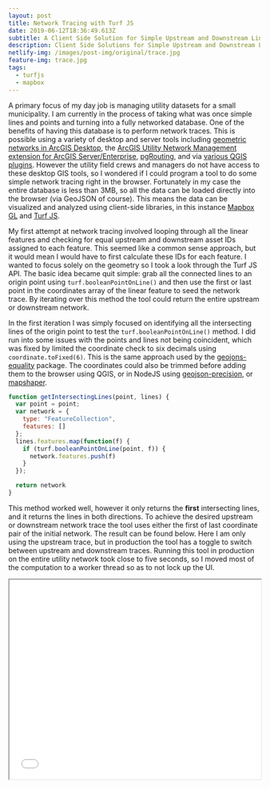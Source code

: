 ```yaml
---
layout: post
title: Network Tracing with Turf JS
date: 2019-06-12T18:36:49.613Z
subtitle: A Client Side Solution for Simple Upstream and Downstream Linear Analysis
description: Client Side Solutions for Simple Upstream and Downstream Linear Analysis
netlify-img: /images/post-img/original/trace.jpg
feature-img: trace.jpg
tags:
  - turfjs
  - mapbox
---
```

A primary focus of my day job is managing utility datasets for a small municipality. I am currently in the process of taking what was once simple lines and points and turning into a fully networked database. One of the benefits of having this database is to perform network traces. This is possible using a variety of desktop and server tools including [geometric networks in ArcGIS Desktop](http://desktop.arcgis.com/en/arcmap/10.3/manage-data/geometric-networks/what-are-geometric-networks-.htm), the [ArcGIS Utility Network Management extension for ArcGIS Server/Enterprise](https://pro.arcgis.com/en/pro-app/help/data/utility-network/what-is-a-utility-network-.htm), [pgRouting](https://pgrouting.org/), and via [various QGIS plugins](https://plugins.qgis.org/search/?q=network). However the utility field crews and managers do not have access to these desktop GIS tools, so I wondered if I could program a tool to do some simple network tracing right in the browser. Fortunately in my case the entire database is less than 3MB, so all the data can be loaded directly into the browser (via GeoJSON of course). This means the data can be visualized and analyzed using client-side libraries, in this instance [Mapbox GL](https://docs.mapbox.com/mapbox-gl-js/api/) and [Turf JS](https://github.com/Turfjs/turf). 

My first attempt at network tracing involved looping through all the linear features and checking for equal upstream and downstream asset IDs assigned to each feature. This seemed like a common sense approach, but it would mean I would have to first calculate these IDs for each feature. I wanted to focus solely on the geometry so I took a look through the Turf JS API. The basic idea became quit simple: grab all the connected lines to an origin point using `turf.booleanPointOnLine()` and then use the first or last point in the coordinates array of the linear feature to seed the network trace. By iterating over this method the tool could return the entire upstream or downstream network.

In the first iteration I was simply focused on identifying all the intersecting lines of the origin point to test the `turf.booleanPointOnLine()` method. I did run into some issues with the points and lines not being coincident, which was fixed by limited the coordinate check to six decimals using `coordinate.toFixed(6)`. This is the same approach used by the [geojons-equality](https://www.npmjs.com/package/geojson-equality) package. The coordinates could also be trimmed before adding them to the browser using QGIS, or in NodeJS using [geojson-precision](https://www.npmjs.com/package/geojson-precision), or [mapshaper](https://github.com/mbloch/mapshaper/wiki/Command-Reference). 

```javascript
function getIntersectingLines(point, lines) {
  var point = point;
  var network = {
    type: "FeatureCollection",
    features: []
  };
  lines.features.map(function(f) {
    if (turf.booleanPointOnLine(point, f)) {
      network.features.push(f)
    }
  });

  return network 
}
```

This method worked well, however it only returns the **first** intersecting lines, and it returns the lines in both directions. To achieve the desired upstream or downstream network trace the tool uses either the first of last coordinate pair of the initial network. The result can be found below. Here I am only using the upstream trace, but in production the tool has a toggle to switch between upstream and downstream traces. Running this tool in production on the entire utility network took close to five seconds, so I moved most of the computation to a worker thread so as to not lock up the UI.

<iframe src="/apps/turf-trace.html/#17/39.915321/-82.005697" width="100%" height="400px">

_To trace the upstream network simply click on a point._
